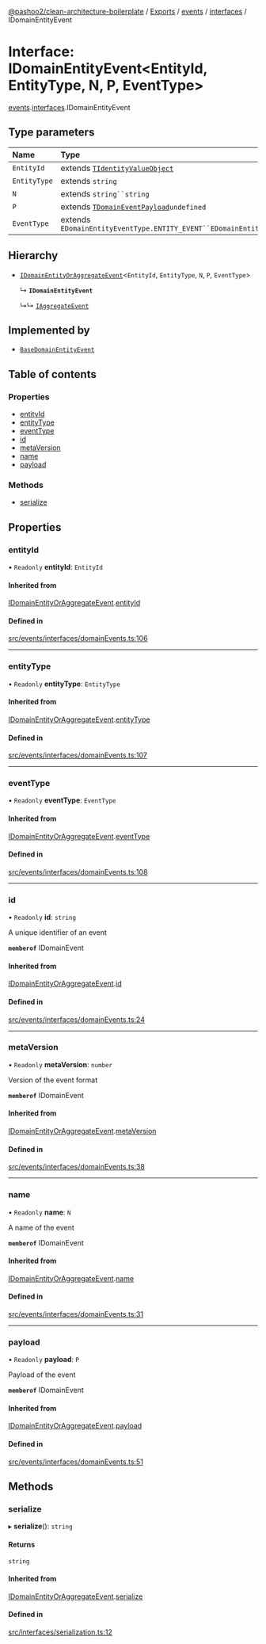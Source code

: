 [@pashoo2/clean-architecture-boilerplate](../README.md) / [Exports](../modules.md) / [events](../modules/events.md) / [interfaces](../modules/events.interfaces.md) / IDomainEntityEvent

# Interface: IDomainEntityEvent<EntityId, EntityType, N, P, EventType\>

[events](../modules/events.md).[interfaces](../modules/events.interfaces.md).IDomainEntityEvent

## Type parameters

| Name | Type |
| :------ | :------ |
| `EntityId` | extends [`TIdentityValueObject`](../modules/valueobject.interfaces.md#tidentityvalueobject) |
| `EntityType` | extends `string` |
| `N` | extends `string``string` |
| `P` | extends [`TDomainEventPayload`](../modules/events.interfaces.md#tdomaineventpayload)`undefined` |
| `EventType` | extends `EDomainEntityEventType.ENTITY_EVENT``EDomainEntityEventType.ENTITY_EVENT` |

## Hierarchy

- [`IDomainEntityOrAggregateEvent`](events.interfaces.idomainentityoraggregateevent.md)<`EntityId`, `EntityType`, `N`, `P`, `EventType`\>

  ↳ **`IDomainEntityEvent`**

  ↳↳ [`IAggregateEvent`](events.interfaces.iaggregateevent.md)

## Implemented by

- [`BaseDomainEntityEvent`](../classes/events.classes.basedomainentityevent.md)

## Table of contents

### Properties

- [entityId](events.interfaces.idomainentityevent.md#entityid)
- [entityType](events.interfaces.idomainentityevent.md#entitytype)
- [eventType](events.interfaces.idomainentityevent.md#eventtype)
- [id](events.interfaces.idomainentityevent.md#id)
- [metaVersion](events.interfaces.idomainentityevent.md#metaversion)
- [name](events.interfaces.idomainentityevent.md#name)
- [payload](events.interfaces.idomainentityevent.md#payload)

### Methods

- [serialize](events.interfaces.idomainentityevent.md#serialize)

## Properties

### entityId

• `Readonly` **entityId**: `EntityId`

#### Inherited from

[IDomainEntityOrAggregateEvent](events.interfaces.idomainentityoraggregateevent.md).[entityId](events.interfaces.idomainentityoraggregateevent.md#entityid)

#### Defined in

[src/events/interfaces/domainEvents.ts:106](https://github.com/pashoo2/clean-architecture-boilerplate/blob/88f8e3d/src/events/interfaces/domainEvents.ts#L106)

___

### entityType

• `Readonly` **entityType**: `EntityType`

#### Inherited from

[IDomainEntityOrAggregateEvent](events.interfaces.idomainentityoraggregateevent.md).[entityType](events.interfaces.idomainentityoraggregateevent.md#entitytype)

#### Defined in

[src/events/interfaces/domainEvents.ts:107](https://github.com/pashoo2/clean-architecture-boilerplate/blob/88f8e3d/src/events/interfaces/domainEvents.ts#L107)

___

### eventType

• `Readonly` **eventType**: `EventType`

#### Inherited from

[IDomainEntityOrAggregateEvent](events.interfaces.idomainentityoraggregateevent.md).[eventType](events.interfaces.idomainentityoraggregateevent.md#eventtype)

#### Defined in

[src/events/interfaces/domainEvents.ts:108](https://github.com/pashoo2/clean-architecture-boilerplate/blob/88f8e3d/src/events/interfaces/domainEvents.ts#L108)

___

### id

• `Readonly` **id**: `string`

A unique identifier of an event

**`memberof`** IDomainEvent

#### Inherited from

[IDomainEntityOrAggregateEvent](events.interfaces.idomainentityoraggregateevent.md).[id](events.interfaces.idomainentityoraggregateevent.md#id)

#### Defined in

[src/events/interfaces/domainEvents.ts:24](https://github.com/pashoo2/clean-architecture-boilerplate/blob/88f8e3d/src/events/interfaces/domainEvents.ts#L24)

___

### metaVersion

• `Readonly` **metaVersion**: `number`

Version of the event format

**`memberof`** IDomainEvent

#### Inherited from

[IDomainEntityOrAggregateEvent](events.interfaces.idomainentityoraggregateevent.md).[metaVersion](events.interfaces.idomainentityoraggregateevent.md#metaversion)

#### Defined in

[src/events/interfaces/domainEvents.ts:38](https://github.com/pashoo2/clean-architecture-boilerplate/blob/88f8e3d/src/events/interfaces/domainEvents.ts#L38)

___

### name

• `Readonly` **name**: `N`

A name of the event

**`memberof`** IDomainEvent

#### Inherited from

[IDomainEntityOrAggregateEvent](events.interfaces.idomainentityoraggregateevent.md).[name](events.interfaces.idomainentityoraggregateevent.md#name)

#### Defined in

[src/events/interfaces/domainEvents.ts:31](https://github.com/pashoo2/clean-architecture-boilerplate/blob/88f8e3d/src/events/interfaces/domainEvents.ts#L31)

___

### payload

• `Readonly` **payload**: `P`

Payload of the event

**`memberof`** IDomainEvent

#### Inherited from

[IDomainEntityOrAggregateEvent](events.interfaces.idomainentityoraggregateevent.md).[payload](events.interfaces.idomainentityoraggregateevent.md#payload)

#### Defined in

[src/events/interfaces/domainEvents.ts:51](https://github.com/pashoo2/clean-architecture-boilerplate/blob/88f8e3d/src/events/interfaces/domainEvents.ts#L51)

## Methods

### serialize

▸ **serialize**(): `string`

#### Returns

`string`

#### Inherited from

[IDomainEntityOrAggregateEvent](events.interfaces.idomainentityoraggregateevent.md).[serialize](events.interfaces.idomainentityoraggregateevent.md#serialize)

#### Defined in

[src/interfaces/serialization.ts:12](https://github.com/pashoo2/clean-architecture-boilerplate/blob/88f8e3d/src/interfaces/serialization.ts#L12)
